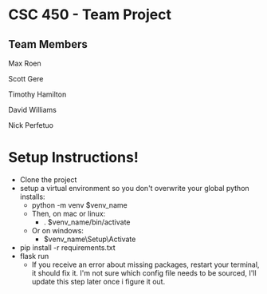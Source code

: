 # CSC 450 - Team Project
## Team Members

Max Roen

Scott Gere

Timothy Hamilton

David Williams

Nick Perfetuo

# Setup Instructions!
* Clone the project
* setup a virtual environment so you don't overwrite your global python installs:
  * python -m venv $venv_name
  * Then, on mac or linux:
    * . $venv_name/bin/activate
  * Or on windows:
    * $venv_name\Setup\Activate
* pip install -r requirements.txt
* flask run
  * If you receive an error about missing packages, restart your terminal, it should fix it. I'm not sure which config file needs to be sourced, I'll update this step later once i figure it out.